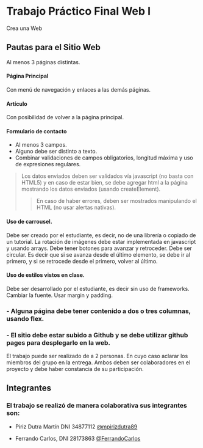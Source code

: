 
# Trabajo Práctico Final Web I

Crea una Web 


## Pautas para el Sitio Web

Al menos 3 páginas distintas.

#### Página Principal
Con menú de navegación y enlaces a las demás páginas.

#### Artículo 
Con posibilidad de volver a la página principal.
#### Formulario de contacto
- Al menos 3 campos. 
- Alguno debe ser distinto a texto. 
- Combinar validaciones de campos obligatorios, longitud máxima y uso de expresiones regulares.

> Los datos enviados deben ser validados vía javascript (no basta con HTML5) y en caso de estar bien, se debe agregar html a la página mostrando los datos enviados (usando createElement).
>> En caso de haber errores, deben ser mostrados manipulando el HTML (no usar alertas nativas).
#### Uso de carrousel.

Debe ser creado por el estudiante, es decir, no de una librería o copiado de un tutorial. La rotación de imágenes debe estar implementada en javascript y usando arrays. Debe tener botones para avanzar y retroceder. Debe ser circular. Es decir que si se avanza desde el último elemento, se debe ir al primero, y si se retrocede desde el primero, volver al último.
#### Uso de estilos vistos en clase.
Debe ser desarrollado por el estudiante, es decir sin uso de frameworks.
Cambiar la fuente. Usar margin y padding.
### - Alguna página debe tener contenido a dos o tres columnas, usando flex.
### - El sitio debe estar subido a Github y se debe utilizar github pages para desplegarlo en la web.

El trabajo puede ser realizado de a 2 personas. En cuyo caso aclarar los miembros del grupo en la entrega. Ambos deben ser colaboradores en el proyecto y debe haber constancia de su participación.

## Integrantes
### El trabajo se realizó de manera colaborativa sus integrantes son:

- Piriz Dutra Martín DNI 34877112 [@mpirizdutra89](https://www.github.com/mpirizdutra89)

- Ferrando Carlos, DNI 28173863 [@FerrandoCarlos](https://www.github.com/FerrandoCarlos)

